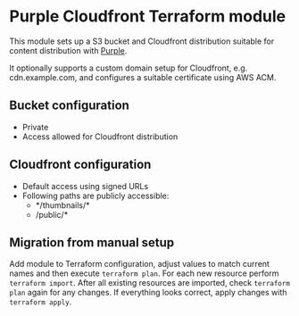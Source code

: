 # Purple Cloudfront Terraform module

This module sets up a S3 bucket and Cloudfront distribution suitable for content distribution with [Purple](https://purplepublish.com).

It optionally supports a custom domain setup for Cloudfront, e.g. cdn.example.com, and configures a suitable certificate using AWS ACM.

## Bucket configuration

* Private
* Access allowed for Cloudfront distribution

## Cloudfront configuration

* Default access using signed URLs
* Following paths are publicly accessible:
    * \*/thumbnails/\*
    * /public/\*

## Migration from manual setup

Add module to Terraform configuration, adjust values to match current names and then execute `terraform plan`.
For each new resource perform `terraform import`. After all existing resources are imported, check `terraform plan`
again for any changes. If everything looks correct, apply changes with `terraform apply`.
